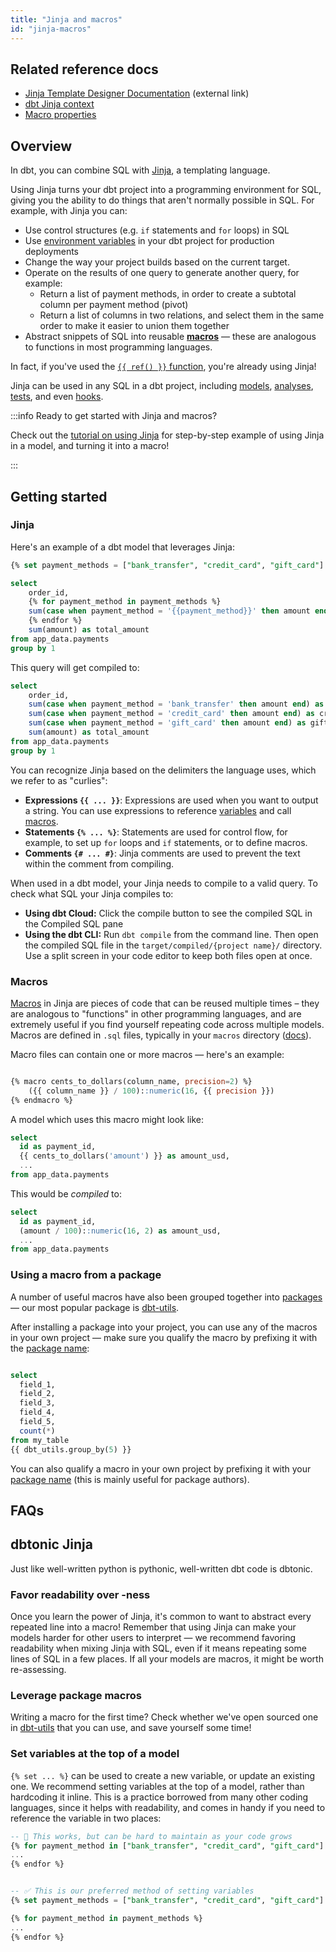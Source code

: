 ```yaml
---
title: "Jinja and macros"
id: "jinja-macros"
---
```


## Related reference docs
* [Jinja Template Designer Documentation](https://jinja.palletsprojects.com/page/templates/) (external link)
* [dbt Jinja context](/reference/dbt-jinja-functions)
* [Macro properties](macro-properties)

## Overview
In dbt, you can combine SQL with [Jinja](https://jinja.palletsprojects.com), a templating language.

Using Jinja turns your dbt project into a programming environment for SQL, giving you the ability to do things that aren't normally possible in SQL. For example, with Jinja you can:
* Use control structures (e.g. `if` statements and `for` loops) in SQL
* Use [environment variables](env_var) in your dbt project for production deployments
* Change the way your project builds based on the current target.
* Operate on the results of one query to generate another query, for example:
  * Return a list of payment methods, in order to create a subtotal column per payment method (pivot)
  * Return a list of columns in two relations, and select them in the same order to make it easier to union them together
* Abstract snippets of SQL into reusable [**macros**](#macros) — these are analogous to functions in most programming languages.

In fact, if you've used the [`{{ ref() }}` function](ref), you're already using Jinja!

Jinja can be used in any SQL in a dbt project, including [models](/docs/build/sql-models), [analyses](analyses), [tests](/docs/build/tests), and even [hooks](hooks-operations).

:::info Ready to get started with Jinja and macros?

Check out the [tutorial on using Jinja](using-jinja) for step-by-step example of using Jinja in a model, and turning it into a macro!

:::

## Getting started
### Jinja
Here's an example of a dbt model that leverages Jinja:

<File name='/models/order_payment_method_amounts.sql'>

```sql
{% set payment_methods = ["bank_transfer", "credit_card", "gift_card"] %}

select
    order_id,
    {% for payment_method in payment_methods %}
    sum(case when payment_method = '{{payment_method}}' then amount end) as {{payment_method}}_amount,
    {% endfor %}
    sum(amount) as total_amount
from app_data.payments
group by 1
```

</File>

This query will get compiled to:

<File name='/models/order_payment_method_amounts.sql'>

```sql
select
    order_id,
    sum(case when payment_method = 'bank_transfer' then amount end) as bank_transfer_amount,
    sum(case when payment_method = 'credit_card' then amount end) as credit_card_amount,
    sum(case when payment_method = 'gift_card' then amount end) as gift_card_amount,
    sum(amount) as total_amount
from app_data.payments
group by 1
```

</File>

You can recognize Jinja based on the delimiters the language uses, which we refer to as "curlies":
- **Expressions `{{ ... }}`**: Expressions are used when you want to output a string. You can use expressions to reference [variables](var) and call [macros](jinja-macros#macros).
- **Statements `{% ... %}`**: Statements are used for control flow, for example, to set up `for` loops and `if` statements, or to define macros.
-  **Comments `{# ... #}`**: Jinja comments are used to prevent the text within the comment from compiling.

When used in a dbt model, your Jinja needs to compile to a valid query. To check what SQL your Jinja compiles to:
* **Using dbt Cloud:** Click the compile button to see the compiled SQL in the Compiled SQL pane
* **Using the dbt CLI:** Run `dbt compile` from the command line. Then open the compiled SQL file in the `target/compiled/{project name}/` directory. Use a split screen in your code editor to keep both files open at once.

### Macros
[Macros](jinja-macros#macros) in Jinja are pieces of code that can be reused multiple times – they are analogous to "functions" in other programming languages, and are extremely useful if you find yourself repeating code across multiple models. Macros are defined in `.sql` files, typically in your `macros` directory ([docs](macro-paths)).

Macro files can contain one or more macros — here's an example:

<File name='macros/cents_to_dollars.sql'>

```sql

{% macro cents_to_dollars(column_name, precision=2) %}
    ({{ column_name }} / 100)::numeric(16, {{ precision }})
{% endmacro %}

```

</File>

A model which uses this macro might look like:

<File name='models/stg_payments.sql'>

```sql
select
  id as payment_id,
  {{ cents_to_dollars('amount') }} as amount_usd,
  ...
from app_data.payments

```

</File>

This would be _compiled_ to:

<File name='target/compiled/models/stg_payments.sql'>

```sql
select
  id as payment_id,
  (amount / 100)::numeric(16, 2) as amount_usd,
  ...
from app_data.payments
```

</File>


### Using a macro from a package
A number of useful macros have also been grouped together into [packages](docs/build/packages) — our most popular package is [dbt-utils](https://hub.getdbt.com/dbt-labs/dbt_utils/latest/).

After installing a package into your project, you can use any of the macros in your own project — make sure you qualify the macro by prefixing it with the [package name](project-configs/name):

```sql

select
  field_1,
  field_2,
  field_3,
  field_4,
  field_5,
  count(*)
from my_table
{{ dbt_utils.group_by(5) }}

```

You can also qualify a macro in your own project by prefixing it with your [package name](project-configs/name) (this is mainly useful for package authors).

## FAQs

<FAQ src="Accounts/dbt-specific-jinja" />
<FAQ src="Jinja/which-jinja-docs" />
<FAQ src="Jinja/quoting-column-names" />
<FAQ src="Jinja/jinja-whitespace" />
<FAQ src="Project/debugging-jinja" />
<FAQ src="Docs/documenting-macros" />
<FAQ src="Project/why-so-many-macros" />

## dbtonic Jinja

Just like well-written python is pythonic, well-written dbt code is dbtonic.

### Favor readability over <Term id="dry" />-ness
Once you learn the power of Jinja, it's common to want to abstract every repeated line into a macro! Remember that using Jinja can make your models harder for other users to interpret — we recommend favoring readability when mixing Jinja with SQL, even if it means repeating some lines of SQL in a few places. If all your models are macros, it might be worth re-assessing.

### Leverage package macros
Writing a macro for the first time? Check whether we've open sourced one in [dbt-utils](https://hub.getdbt.com/dbt-labs/dbt_utils/latest/) that you can use, and save yourself some time!

### Set variables at the top of a model
`{% set ... %}` can be used to create a new variable, or update an existing one. We recommend setting variables at the top of a model, rather than hardcoding it inline. This is a practice borrowed from many other coding languages, since it helps with readability, and comes in handy if you need to reference the variable in two places:


```sql
-- 🙅 This works, but can be hard to maintain as your code grows
{% for payment_method in ["bank_transfer", "credit_card", "gift_card"] %}
...
{% endfor %}


-- ✅ This is our preferred method of setting variables
{% set payment_methods = ["bank_transfer", "credit_card", "gift_card"] %}

{% for payment_method in payment_methods %}
...
{% endfor %}
```

<Snippet src="discourse-help-feed-header" />
<DiscourseHelpFeed tags="jinja"/>

